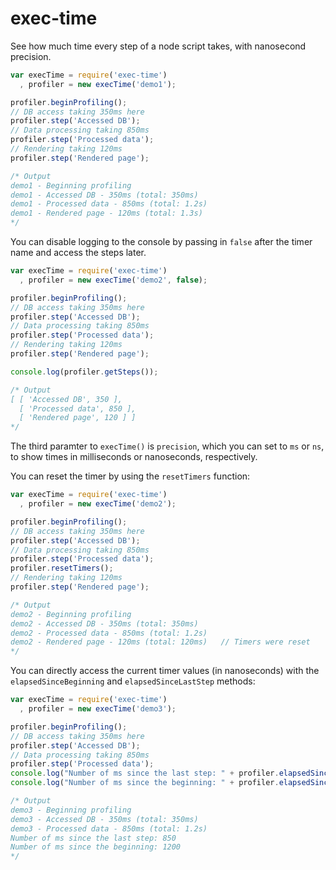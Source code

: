 exec-time
=========

See how much time every step of a node script takes, with nanosecond precision.

```javascript
var execTime = require('exec-time')
  , profiler = new execTime('demo1');

profiler.beginProfiling();
// DB access taking 350ms here
profiler.step('Accessed DB');
// Data processing taking 850ms
profiler.step('Processed data');
// Rendering taking 120ms
profiler.step('Rendered page');

/* Output
demo1 - Beginning profiling
demo1 - Accessed DB - 350ms (total: 350ms)
demo1 - Processed data - 850ms (total: 1.2s)
demo1 - Rendered page - 120ms (total: 1.3s)
*/
```

You can disable logging to the console by passing in `false` after the timer name and access the steps later.  

```javascript
var execTime = require('exec-time')
  , profiler = new execTime('demo2', false);

profiler.beginProfiling();
// DB access taking 350ms here
profiler.step('Accessed DB');
// Data processing taking 850ms
profiler.step('Processed data');
// Rendering taking 120ms
profiler.step('Rendered page');

console.log(profiler.getSteps());

/* Output
[ [ 'Accessed DB', 350 ],
  [ 'Processed data', 850 ],
  [ 'Rendered page', 120 ] ]
*/
```

The third paramter to `execTime()` is `precision`, which you can set to `ms` or `ns`, to show times in milliseconds or nanoseconds, respectively.

You can reset the timer by using the `resetTimers` function:

```javascript
var execTime = require('exec-time')
  , profiler = new execTime('demo2');

profiler.beginProfiling();
// DB access taking 350ms here
profiler.step('Accessed DB');
// Data processing taking 850ms
profiler.step('Processed data');
profiler.resetTimers();
// Rendering taking 120ms
profiler.step('Rendered page');

/* Output
demo2 - Beginning profiling
demo2 - Accessed DB - 350ms (total: 350ms)
demo2 - Processed data - 850ms (total: 1.2s)
demo2 - Rendered page - 120ms (total: 120ms)   // Timers were reset
*/
```

You can directly access the current timer values (in nanoseconds) with the
`elapsedSinceBeginning` and `elapsedSinceLastStep` methods:

```javascript
var execTime = require('exec-time')
  , profiler = new execTime('demo3');

profiler.beginProfiling();
// DB access taking 350ms here
profiler.step('Accessed DB');
// Data processing taking 850ms
profiler.step('Processed data');
console.log("Number of ms since the last step: " + profiler.elapsedSinceLastStep());
console.log("Number of ms since the beginning: " + profiler.elapsedSinceBeginning());

/* Output
demo3 - Beginning profiling
demo3 - Accessed DB - 350ms (total: 350ms)
demo3 - Processed data - 850ms (total: 1.2s)
Number of ms since the last step: 850
Number of ms since the beginning: 1200
*/

```

